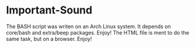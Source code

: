 # Important-Sound
The BASH script was writen on an Arch Linux system. It depends on core/bash and extra/beep packages. Enjoy!
The HTML file is ment to do the same task, but on a browser.
Enjoy!
